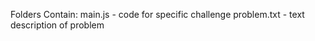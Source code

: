 Folders Contain:
    main.js - code for specific challenge
    problem.txt - text description of problem